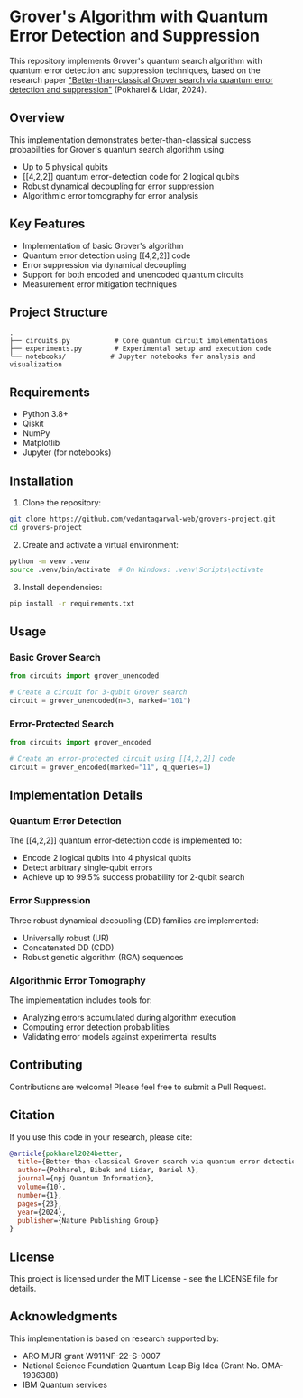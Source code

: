 # Grover's Algorithm with Quantum Error Detection and Suppression

This repository implements Grover's quantum search algorithm with quantum error detection and suppression techniques, based on the research paper ["Better-than-classical Grover search via quantum error detection and suppression"](https://www.nature.com/articles/s41534-023-00794-6) (Pokharel & Lidar, 2024).

## Overview

This implementation demonstrates better-than-classical success probabilities for Grover's quantum search algorithm using:
- Up to 5 physical qubits
- [[4,2,2]] quantum error-detection code for 2 logical qubits
- Robust dynamical decoupling for error suppression
- Algorithmic error tomography for error analysis

## Key Features

- Implementation of basic Grover's algorithm
- Quantum error detection using [[4,2,2]] code
- Error suppression via dynamical decoupling
- Support for both encoded and unencoded quantum circuits
- Measurement error mitigation techniques

## Project Structure

```
.
├── circuits.py           # Core quantum circuit implementations
├── experiments.py        # Experimental setup and execution code
└── notebooks/           # Jupyter notebooks for analysis and visualization
```

## Requirements

- Python 3.8+
- Qiskit
- NumPy
- Matplotlib
- Jupyter (for notebooks)

## Installation

1. Clone the repository:
```bash
git clone https://github.com/vedantagarwal-web/grovers-project.git
cd grovers-project
```

2. Create and activate a virtual environment:
```bash
python -m venv .venv
source .venv/bin/activate  # On Windows: .venv\Scripts\activate
```

3. Install dependencies:
```bash
pip install -r requirements.txt
```

## Usage

### Basic Grover Search

```python
from circuits import grover_unencoded

# Create a circuit for 3-qubit Grover search
circuit = grover_unencoded(n=3, marked="101")
```

### Error-Protected Search

```python
from circuits import grover_encoded

# Create an error-protected circuit using [[4,2,2]] code
circuit = grover_encoded(marked="11", q_queries=1)
```

## Implementation Details

### Quantum Error Detection

The [[4,2,2]] quantum error-detection code is implemented to:
- Encode 2 logical qubits into 4 physical qubits
- Detect arbitrary single-qubit errors
- Achieve up to 99.5% success probability for 2-qubit search

### Error Suppression

Three robust dynamical decoupling (DD) families are implemented:
- Universally robust (UR)
- Concatenated DD (CDD)
- Robust genetic algorithm (RGA) sequences

### Algorithmic Error Tomography

The implementation includes tools for:
- Analyzing errors accumulated during algorithm execution
- Computing error detection probabilities
- Validating error models against experimental results

## Contributing

Contributions are welcome! Please feel free to submit a Pull Request.

## Citation

If you use this code in your research, please cite:

```bibtex
@article{pokharel2024better,
  title={Better-than-classical Grover search via quantum error detection and suppression},
  author={Pokharel, Bibek and Lidar, Daniel A},
  journal={npj Quantum Information},
  volume={10},
  number={1},
  pages={23},
  year={2024},
  publisher={Nature Publishing Group}
}
```

## License

This project is licensed under the MIT License - see the LICENSE file for details.

## Acknowledgments

This implementation is based on research supported by:
- ARO MURI grant W911NF-22-S-0007
- National Science Foundation Quantum Leap Big Idea (Grant No. OMA-1936388)
- IBM Quantum services 